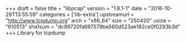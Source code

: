 +++
draft = false
title = "libpcap"
version = "1.8.1-1"
date = "2016-10-29T13:55:59"
categories = ['lib-extra']
upstreamurl = "http://www.tcpdump.org"
arch = "x86_64"
size = "250420"
usize = "610513"
sha1sum = "dc89720fa697579ba560d523ae182ce0f0293b3d"
+++
Library for tcpdump